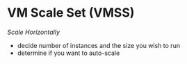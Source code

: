 # VM Scale Set (VMSS)

*Scale Horizontally*


* decide number of instances and the size you wish to run
* determine if you want to auto-scale